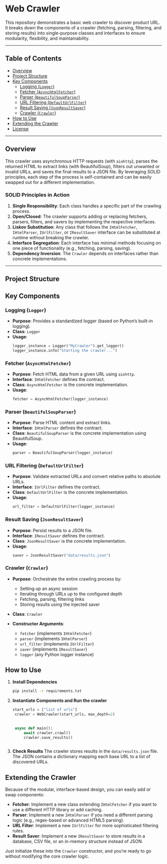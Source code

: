 # Web Crawler 

This repository demonstrates a basic web crawler to discover product URL.  
It breaks down the components of a crawler (fetching, parsing, filtering, and storing results) into single-purpose classes and interfaces to ensure modularity, flexibility, and maintainability.

---

## Table of Contents

- [Overview](#overview)  
- [Project Structure](#project-structure)  
- [Key Components](#key-components)
  - [Logging (`Logger`)](#logging-logger)  
  - [Fetcher (`AsyncHtmlFetcher`)](#fetcher-asynchtmlfetcher)  
  - [Parser (`BeautifulSoupParser`)](#parser-beautifulsoupparser)  
  - [URL Filtering (`DefaultUrlFilter`)](#url-filtering-defaulturlfilter)  
  - [Result Saving (`JsonResultSaver`)](#result-saving-jsonresultsaver)  
  - [Crawler (`Crawler`)](#crawler-crawler)  
- [How to Use](#how-to-use)  
- [Extending the Crawler](#extending-the-crawler)  
- [License](#license)

---

## Overview

This crawler uses asynchronous HTTP requests (with `aiohttp`), parses the returned HTML to extract links (with BeautifulSoup), filters out unwanted or invalid URLs, and saves the final results to a JSON file. By leveraging SOLID principles, each step of the process is self-contained and can be easily swapped out for a different implementation.

### SOLID Principles in Action

1. **Single Responsibility**: Each class handles a specific part of the crawling process.  
2. **Open/Closed**: The crawler supports adding or replacing fetchers, parsers, filters, and savers by implementing the respective interfaces.  
3. **Liskov Substitution**: Any class that follows the `IHtmlFetcher`, `IHtmlParser`, `IUrlFilter`, or `IResultSaver` interface can be substituted at runtime without breaking the crawler.  
4. **Interface Segregation**: Each interface has minimal methods focusing on one piece of functionality (e.g., fetching, parsing, saving).  
5. **Dependency Inversion**: The `Crawler` depends on interfaces rather than concrete implementations.

---

## Project Structure

## Key Components

### Logging (`Logger`)

- **Purpose**: Provides a standardized logger (based on Python’s built-in logging).  
- **Class**: `Logger`  
- **Usage**:
  ```python
  logger_instance = Logger("MyCrawler").get_logger()
  logger_instance.info("Starting the crawler...")


### Fetcher (`AsyncHtmlFetcher`)

- **Purpose**: Fetch HTML data from a given URL using `aiohttp`.  
- **Interface**: `IHtmlFetcher` defines the contract.
- **Class**: `AsyncHtmlFetcher` is the concrete implementation.
- **Usage**:
  ```python
  fetcher = AsyncHtmlFetcher(logger_instance)


### Parser (`BeautifulSoupParser`)

- **Purpose**: Parse HTML content and extract links.  
- **Interface**: `IHtmlParser` defines the contract.
- **Class**: `BeautifulSoupParser` is the concrete implementation using BeautifulSoup.
- **Usage**:
  ```python
  parser = BeautifulSoupParser(logger_instance)

### URL Filtering (`DefaultUrlFilter`)

- **Purpose**: Validate extracted URLs and convert relative paths to absolute URLs.  
- **Interface**: `IUrlFilter` defines the contract.
- **Class**: `DefaultUrlFilter` is the concrete implementation.
- **Usage**:
  ```python
  url_filter = DefaultUrlFilter(logger_instance)

### Result Saving (`JsonResultSaver`)

- **Purpose**: Persist results to a JSON file.  
- **Interface**: `IResultSaver` defines the contract.
- **Class**: `JsonResultSaver` is the concrete implementation.
- **Usage**:
  ```python
  saver = JsonResultSaver("data/results.json")


### Crawler (`Crawler`)

- **Purpose**: Orchestrate the entire crawling process by:
  - Setting up an async session
  - Iterating through URLs up to the configured depth
  - Fetching, parsing, filtering links
  - Storing results using the injected saver

- **Class**: `Crawler`

- **Constructor Arguments**:
  - `fetcher` (implements `IHtmlFetcher`)
  - `parser` (implements `IHtmlParser`)
  - `url_filter` (implements `IUrlFilter`)
  - `saver` (implements `IResultSaver`)
  - `logger` (any Python logger instance)



## How to Use

1. **Install Dependencies**
   ```bash
   pip install -r requirements.txt

2. **Instantiate Components and Run the crawler**
   ```python
   start_urls = ["list of urls"]
    crawler = WebCrawler(start_urls, max_depth=2)
    
    
    async def main():
        await crawler.crawl()
        crawler.save_results()



3. **Check Results**
  The crawler stores results in the `data/results.json` file. The JSON contains a dictionary mapping each base URL to a list of discovered URLs.



## Extending the Crawler

Because of the modular, interface-based design, you can easily add or swap components:

- **Fetcher**: Implement a new class extending `IHtmlFetcher` if you want to use a different HTTP library or add caching.
- **Parser**: Implement a new `IHtmlParser` if you need a different parsing logic (e.g., regex-based or advanced HTML5 parsing).
- **URL Filter**: Implement a new `IUrlFilter` for more sophisticated filtering rules.
- **Result Saver**: Implement a new `IResultSaver` to store results in a database, CSV file, or an in-memory structure instead of JSON.

Just initialize these into the `Crawler` constructor, and you’re ready to go without modifying the core crawler logic.
